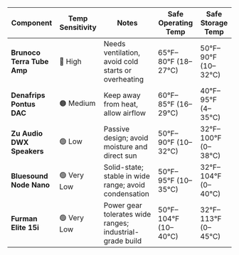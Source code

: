 
| Component                      | Temp Sensitivity | Notes                                                       | Safe Operating Temp       | Safe Storage Temp         |
|-------------------------------|------------------|-------------------------------------------------------------|----------------------------|----------------------------|
| **Brunoco Terra Tube Amp**     | 🔴 High          | Needs ventilation, avoid cold starts or overheating         | 65°F–80°F (18–27°C)        | 50°F–90°F (10–32°C)        |
| **Denafrips Pontus DAC**       | 🟠 Medium        | Keep away from heat, allow airflow                          | 60°F–85°F (16–29°C)        | 40°F–95°F (4–35°C)         |
| **Zu Audio DWX Speakers**      | 🟢 Low           | Passive design; avoid moisture and direct sun               | 50°F–90°F (10–32°C)        | 32°F–100°F (0–38°C)        |
| **Bluesound Node Nano**        | 🟢 Very Low      | Solid-state; stable in wide range; avoid condensation       | 50°F–95°F (10–35°C)        | 32°F–104°F (0–40°C)        |
| **Furman Elite 15i**           | 🟢 Very Low      | Power gear tolerates wide ranges; industrial-grade build    | 50°F–104°F (10–40°C)       | 32°F–113°F (0–45°C)        |
